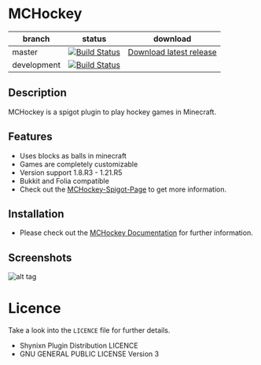 # MCHockey


| branch        | status                                                                                                                                                      |  download |
| ------------- |-------------------------------------------------------------------------------------------------------------------------------------------------------------|   ---------| 
| master        | [![Build Status](https://github.com/Shynixn/MCHockey/actions/workflows/main.yml/badge.svg?branch=main)](https://github.com/Shynixn/MCHockey/actions)        |[Download latest release](https://github.com/Shynixn/MCHockey/releases)|
| development        | [![Build Status](https://github.com/Shynixn/MCHockey/actions/workflows/main.yml/badge.svg?branch=development)](https://github.com/Shynixn/MCHockey/actions) ||

## Description

MCHockey is a spigot plugin to play hockey games in Minecraft.

## Features

* Uses blocks as balls in minecraft
* Games are completely customizable
* Version support 1.8.R3 - 1.21.R5
* Bukkit and Folia compatible
* Check out the [MCHockey-Spigot-Page](https://www.spigotmc.org/resources/125090/) to get more information. 

## Installation

* Please check out the [MCHockey Documentation](https://shynixn.github.io/MCHockey/) for further information.

## Screenshots

![alt tag](https://shynixn.github.io/MCHockey/title.png)

# Licence

Take a look into the ``LICENCE`` file for further details.

* Shynixn Plugin Distribution LICENCE
* GNU GENERAL PUBLIC LICENSE Version 3




